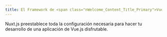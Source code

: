 ```yaml
---
title: El Framework de <span class="nWelcome_Content_Title_Primary">Vue.js</span>
---
```

Nuxt.js preestablece toda la configuración necesaria para hacer tu desarrollo de una aplicación de Vue.js disfrutable.
